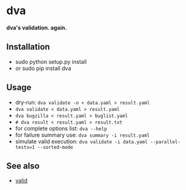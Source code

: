 dva
===

__dva's validation. again.__

Installation
------------
* sudo python setup.py install
* or sudo pip install dva

Usage
-----
* dry-run: `dva validate -n < data.yaml > result.yaml`
* `dva validate < data.yaml > result.yaml`
* `dva bugzilla < result.yaml > buglist.yaml`
* `# dva result < result.yaml > result.txt`
* for complete options list: `dva --help`
* for failure summary use: `dva summary -i result.yaml`
* simulate valid execution: `dva validate -i data.yaml --parallel-tests=1 --sorted-mode`

See also
--------
* [valid](https://github.com/RedHatQE/valid)
